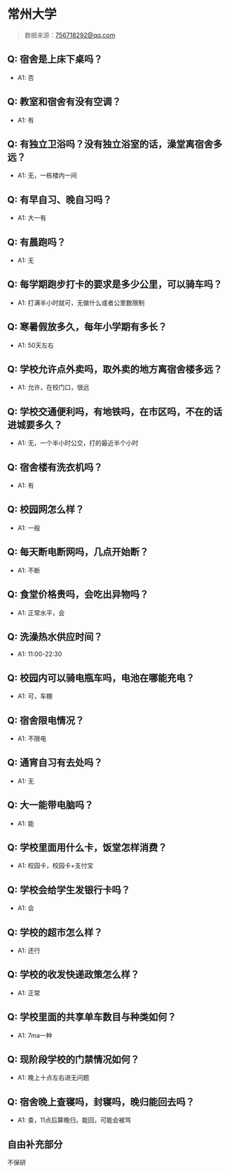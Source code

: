 # 常州大学

> 数据来源：756718292@qq.com

## Q: 宿舍是上床下桌吗？

- A1: 否

## Q: 教室和宿舍有没有空调？

- A1: 有

## Q: 有独立卫浴吗？没有独立浴室的话，澡堂离宿舍多远？

- A1: 无，一栋楼内一间

## Q: 有早自习、晚自习吗？

- A1: 大一有

## Q: 有晨跑吗？

- A1: 无

## Q: 每学期跑步打卡的要求是多少公里，可以骑车吗？

- A1: 打满半小时就可，无做什么或者公里数限制

## Q: 寒暑假放多久，每年小学期有多长？

- A1: 50天左右

## Q: 学校允许点外卖吗，取外卖的地方离宿舍楼多远？

- A1: 允许，在校门口，很远

## Q: 学校交通便利吗，有地铁吗，在市区吗，不在的话进城要多久？

- A1: 无，一个半小时公交，打的最近半个小时

## Q: 宿舍楼有洗衣机吗？

- A1: 有

## Q: 校园网怎么样？

- A1: 一般

## Q: 每天断电断网吗，几点开始断？

- A1: 不断

## Q: 食堂价格贵吗，会吃出异物吗？

- A1: 正常水平，会

## Q: 洗澡热水供应时间？

- A1: 11:00-22:30

## Q: 校园内可以骑电瓶车吗，电池在哪能充电？

- A1: 可，车棚

## Q: 宿舍限电情况？

- A1: 不限电

## Q: 通宵自习有去处吗？

- A1: 无

## Q: 大一能带电脑吗？

- A1: 能

## Q: 学校里面用什么卡，饭堂怎样消费？

- A1: 校园卡，校园卡+支付宝

## Q: 学校会给学生发银行卡吗？

- A1: 会

## Q: 学校的超市怎么样？

- A1: 还行

## Q: 学校的收发快递政策怎么样？

- A1: 正常

## Q: 学校里面的共享单车数目与种类如何？

- A1: 7ma一种

## Q: 现阶段学校的门禁情况如何？

- A1: 晚上十点左右进无问题

## Q: 宿舍晚上查寝吗，封寝吗，晚归能回去吗？

- A1: 查，11点后算晚归，能回，可能会被骂

## 自由补充部分

不保研